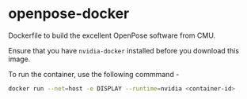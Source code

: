 # openpose-docker
Dockerfile to build the excellent OpenPose software from CMU.

Ensure that you have `nvidia-docker` installed before you download this image.

To run the container, use the following commmand - 

```bash
docker run --net=host -e DISPLAY --runtime=nvidia <container-id>
```
